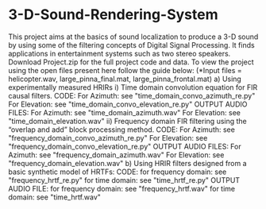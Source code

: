 # 3-D-Sound-Rendering-System
This project aims at the basics of sound localization to produce a 3-D sound by using some of the filtering concepts of Digital Signal Processing. It finds applications in entertainment systems such as two stereo speakers.
Download Project.zip for the full project code and data.
To view the project using the open files present here follow the guide below: 
(*Input files = helicopter.wav, large_pinna_final.mat, large_pinna_frontal.mat)
a) Using experimentally measured HRIRs
	i) Time domain convolution equation for FIR causal filters.
		CODE:
			For Azimuth:  see "time_domain_convo_azimuth_re.py"
			For Elevation: see "time_domain_convo_elevation_re.py"
		OUTPUT AUDIO FILES:
			For Azimuth:  see "time_domain_azimuth.wav"
			For Elevation:  see "time_domain_elevation.wav"
	ii) Frequency domain FIR filtering using the “overlap and add” block processing method.
		CODE:
			For Azimuth:  see "frequency_domain_convo_azimuth_re.py"
			For Elevation: see "frequency_domain_convo_elevation_re.py"
		OUTPUT AUDIO FILES:
			For Azimuth:  see "frequency_domain_azimuth.wav"
			For Elevation:  see "frequency_domain_elevation.wav"
b) Using HRIR filters designed from a basic synthetic model of HRTFs: 
	CODE:
		for frequency domain: see "frequency_hrtf_re.py"
		for time domain: see "time_hrtf_re.py"
	OUTPUT AUDIO FILE:
		for frequency domain: see "frequency_hrtf.wav"
		for time domain: see "time_hrtf.wav"
